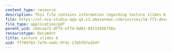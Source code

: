 ```yaml
---
content_type: resource
description: This file contains information regarding lecture slides 6.
file: https://ol-ocw-studio-app-qa.s3.amazonaws.com/courses/14-772-development-economics-macroeconomics-spring-2013/ff7697837efbeedc9f4c17b5fb7a1b47_MIT14_772S13_lecture6.pdf
file_type: application/pdf
parent_uid: cbdcaa71-dff5-ef7d-0d62-b9723456758a
resourcetype: Document
title: Lecture slides 6
uid: ff769783-7efb-eedc-9f4c-17b5fb7a1b47
---
```

